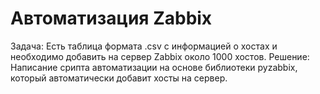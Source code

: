# Автоматизация Zabbix
Задача: Есть таблица формата .csv с информацией о хостах и необходимо добавить на сервер Zabbix около 1000 хостов.
Решение: Написание срипта автоматизации на основе библиотеки pyzabbix, который автоматически добавит хосты на сервер.
